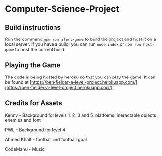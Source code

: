# Computer-Science-Project

## Build instructions

Run the command ```npm run start-game``` to build the project and host it on a local server.
If you have a build, you can run ```node index``` or ```npm run host-game``` to host the current build.

## Playing the Game

The code is being hosted by heroku so that you can play the game. It can be found at
[https://ben-fielder-a-level-project.herokuapp.com/](https://ben-fielder-a-level-project.herokuapp.com/)

## Credits for Assets

Kenny - Background for levels 1, 2, 3 and 5, platforms, ineractable objects, enemies and font

PWL - Background for level 4

Ahmed Khalf - football and football goal

CodeManu - Music